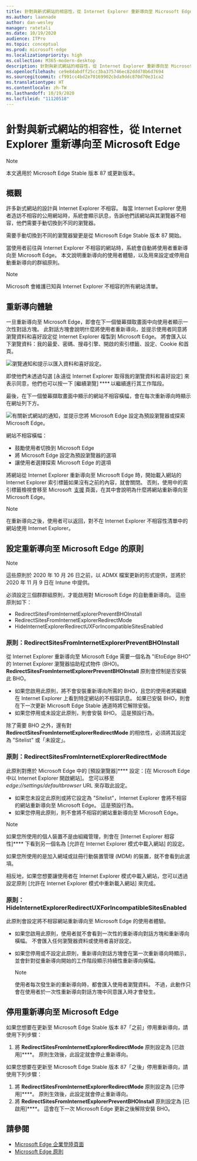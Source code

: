 ```yaml
---
title: 針對與新式網站的相容性，從 Internet Explorer 重新導向至 Microsoft Edge
ms.author: laannade
author: dan-wesley
manager: ratetali
ms.date: 10/19/2020
audience: ITPro
ms.topic: conceptual
ms.prod: microsoft-edge
ms.localizationpriority: high
ms.collection: M365-modern-desktop
description: 針對與新式網站的相容性，從 Internet Explorer 重新導向至 Microsoft Edge
ms.openlocfilehash: ce9e8dabdff25cc3ba375746ec82ddd78b6d7694
ms.sourcegitcommit: cf991cc4bd2e70169902cbda9ddc870d70e31ca2
ms.translationtype: HT
ms.contentlocale: zh-TW
ms.lasthandoff: 10/19/2020
ms.locfileid: "11120518"
---
```

# 針對與新式網站的相容性，從 Internet Explorer 重新導向至 Microsoft Edge

> [!NOTE]
> 本文適用於 Microsoft Edge Stable 版本 87 或更新版本。

## 概觀

許多新式網站的設計與 Internet Explorer 不相容。 每當 Internet Explorer 使用者造訪不相容的公用網站時，系統會顯示訊息，告訴他們該網站與其瀏覽器不相容，他們需要手動切換到不同的瀏覽器。

需要手動切換到不同的瀏覽器變更是從 Microsoft Edge Stable 版本 87 開始。

當使用者前往與 Internet Explorer 不相容的網站時，系統會自動將使用者重新導向至 Microsoft Edge。 本文說明重新導向的使用者體驗，以及用來設定或停用自動重新導向的群組原則。

> [!NOTE]
> Microsoft 會維護已知與 Internet Explorer 不相容的所有網站清單。

## 重新導向體驗

一旦重新導向至 Microsoft Edge，即會在下一個螢幕擷取畫面中向使用者顯示一次性對話方塊。 此對話方塊會說明什麼將使用者重新導向，並提示使用者同意將瀏覽資料和喜好設定從 Internet Explorer 複製到 Microsoft Edge。 將會匯入以下瀏覽資料：我的最愛、密碼、搜尋引擎、開啟的索引標籤、設定、Cookie 和首頁。

![瀏覽通知和提示以匯入資料和喜好設定。](media/edge-learnmore-neededge/neededge-dialog1.png)

即使他們未透過勾選 [永遠從 Internet Explorer 取得我的瀏覽資料和喜好設定] 來表示同意，他們也可以按一下 [繼續瀏覽] **** 以繼續進行其工作階段。

最後，在下一個螢幕擷取畫面中顯示的網站不相容橫幅，會在每次重新導向時顯示在網址列下方。

![有關新式網站的通知，並提示您將 Microsoft Edge 設定為預設瀏覽器或探索 Microsoft Edge。](media/edge-learnmore-neededge/neededge-banner.png)

網站不相容橫幅：

- 鼓勵使用者切換到 Microsoft Edge
- 將 Microsoft Edge 設定為預設瀏覽器的選項
- 讓使用者選擇探索 Microsoft Edge 的選項

將網站從 Internet Explorer 重新導向至 Microsoft Edge 時，開始載入網站的 Internet Explorer 索引標籤如果沒有之前的內容，就會關閉。 否則，使用中的索引標籤檢視會移至 Microsoft  [支援](https://support.microsoft.com/office/the-website-you-were-trying-to-reach-doesn-t-work-with-internet-explorer-8f5fc675-cd47-414c-9535-12821ddfc554?ui=en-US&rs=en-US&ad=US) 頁面，在其中會說明為什麼將網站重新導向至 Microsoft Edge。

> [!NOTE]
> 在重新導向之後，使用者可以返回，對不在 Internet Explorer 不相容性清單中的網站使用 Internet Explorer。  

## 設定重新導向至 Microsoft Edge 的原則

> [!NOTE]
> 這些原則於 2020 年 10 月 26 日之前，以 ADMX 檔案更新的形式提供，並將於 2020 年 11 月 9 日在 Intune 中提供。

必須設定三個群群組原則，才能啟用對 Microsoft Edge 的自動重新導向。 這些原則如下：

- RedirectSitesFromInternetExplorerPreventBHOInstall
- RedirectSitesFromInternetExplorerRedirectMode
- HideInternetExplorerRedirectUXForIncompatibleSitesEnabled

### 原則：RedirectSitesFromInternetExplorerPreventBHOInstall

從 Internet Explorer 重新導向至 Microsoft Edge 需要一個名為 "IEtoEdge BHO" 的 Internet Explorer 瀏覽器協助程式物件 (BHO)。 **RedirectSitesFromInternetExplorerPreventBHOInstall** 原則會控制是否安裝此 BHO。  

- 如果您啟用此原則，將不會安裝重新導向所需的 BHO，且您的使用者將繼續在 Internet Explorer 上看到特定網站的不相容訊息。 如果已安裝 BHO，則會在下一次更新 Microsoft Edge Stable 通道時將它解除安裝。
- 如果您停用或未設定此原則，則會安裝 BHO。 這是預設行為。

除了需要 BHO 之外，還有對 **RedirectSitesFromInternetExplorerRedirectMode** 的相依性，必須將其設定為 "Sitelist" 或「未設定」。

### 原則：RedirectSitesFromInternetExplorerRedirectMode

 此原則對應於 Microsoft Edge 中的 [預設瀏覽器]**** 設定：[在 Microsoft Edge 中以 Internet Explorer 開啟網站]。 您可以移至 *edge://settings/defaultbrowser* URL 來存取此設定。  

- 如果您未設定此原則或將它設定為 "Sitelist"，Internet Explorer 會將不相容的網站重新導向至 Microsoft Edge。 這是預設行為。
- 如果您停用此原則，則不會將不相容的網站重新導向至 Microsoft Edge。

> [!NOTE]
> 如果您所使用的個人裝置不是由組織管理，則會在 [Internet Explorer 相容性]**** 下看到另一個名為 [允許在 Internet Explorer 模式中載入網站] 的設定。
>
>如果您所使用的是加入網域或註冊行動裝置管理 (MDM) 的裝置，就不會看到此選項。
>
> 相反地，如果您想要讓使用者在 Internet Explorer 模式中載入網站，您可以透過設定原則 [允許在 Internet Explorer 模式中重新載入網站][](https://docs.microsoft.com/deployedge/microsoft-edge-policies#allow-internet-explorer-mode-testing) 來完成。

### 原則：HideInternetExplorerRedirectUXForIncompatibleSitesEnabled

此原則會設定將不相容網站重新導向至 Microsoft Edge 的使用者體驗。  

- 如果您啟用此原則，使用者就不會看到一次性的重新導向對話方塊和重新導向橫幅。 不會匯入任何瀏覽器資料或使用者喜好設定。
- 如果您停用或不設定此原則，重新導向對話方塊會在第一次重新導向時顯示，並會針對從重新導向開始的工作階段顯示持續性重新導向橫幅。

  > [!NOTE]
  > 使用者每次發生新的重新導向時，都會匯入使用者瀏覽資料。 不過，此動作只會在使用者於一次性重新導向對話方塊中同意匯入時才會發生。

## 停用重新導向至 Microsoft Edge

如果您想要在更新至 Microsoft Edge Stable 版本 87「之前」停用重新導向，請使用下列步驟：

1. 將 **RedirectSitesFromInternetExplorerRedirectMode** 原則設定為 [已啟用]****。 原則生效後，此設定就會停止重新導向。

如果您想要在更新至 Microsoft Edge Stable 版本 87「之後」停用重新導向，請使用下列步驟：

1. 將 **RedirectSitesFromInternetExplorerRedirectMode** 原則設定為 [已停用]****。 原則生效後，此設定就會停止重新導向。
2. 將 **RedirectSitesFromInternetExplorerPreventBHOInstall** 原則設定為 [已啟用]****。 這會在下一次 Microsoft Edge 更新之後解除安裝 BHO。

## 請參閱

- [Microsoft Edge 企業登陸頁面](https://aka.ms/EdgeEnterprise)
- [Microsoft Edge 原則](https://docs.microsoft.com/deployedge/microsoft-edge-policies)